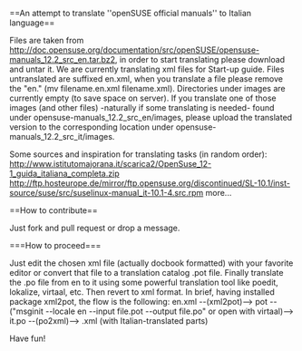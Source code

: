 ==An attempt to translate ''openSUSE official manuals'' to Italian language==

Files are taken from http://doc.opensuse.org/documentation/src/openSUSE/opensuse-manuals_12.2_src_en.tar.bz2, in order to start translating please download and untar it.
We are currently translating xml files for Start-up guide. Files untranslated are suffixed en.xml, when you translate a file please remove the "en." (mv filename.en.xml filename.xml).
Directories under images are currently empty (to save space on server). If you translate one of those images (and other files) -naturally if some translating is needed- found under opensuse-manuals_12.2_src_en/images, please upload the translated version to the corresponding location under opensuse-manuals_12.2_src_it/images.

Some sources and inspiration for translating tasks (in random order):
http://www.istitutomajorana.it/scarica2/OpenSuse_12-1_guida_italiana_completa.zip
http://ftp.hosteurope.de/mirror/ftp.opensuse.org/discontinued/SL-10.1/inst-source/suse/src/suselinux-manual_it-10.1-4.src.rpm
more...

==How to contribute==

Just fork and pull request or drop a message.

===How to proceed===

Just edit the chosen xml file (actually docbook formatted) with your favorite editor or convert that file to a translation catalog .pot file. Finally translate the .po file from en to it using some powerful translation tool like poedit, lokalize, virtaal, etc. Then revert to xml format.
In brief, having installed package xml2pot, the flow is the following:
en.xml --(xml2pot)--> pot --("msginit --locale en --input file.pot --output file.po" or open with virtaal)--> it.po --(po2xml)--> .xml (with Italian-translated parts)

Have fun!
